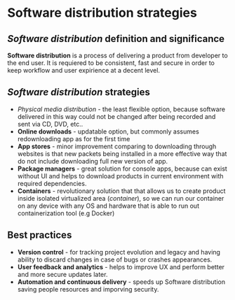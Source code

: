 # Software distribution strategies
## _Software distribution_ definition and significance
__Software distribution__ is a process of delivering a product from developer to the end user.
It is requiered to be consistent, fast and secure in order to keep workflow and user expirience at a decent level.
## _Software distribution_ strategies
  * _Physical media distribution_ - the least flexible option, because software delivered in this way could not be changed after
being recorded and sent via CD, DVD, etc..
  * __Online downloads__ - updatable option, but commonly assumes redownloading app as for the first time
  * __App stores__ - minor improvement comparing to downloading through websites is that new packets being installed in a more effective way that do not include downloading full new version of app.
  * __Package managers__ - great solution for console apps, because can exist without UI and helps to download products in current environment with required dependencies.
  * __Containers__ - revolutionary solution that that allows us to create product inside isolated virtualized area (_container_), so we can run our container on any device with any OS and hardware that is able
to run out containerization tool (e.g Docker)
## Best practices
 * __Version control__ - for tracking project evolution and legacy and having ability to discard changes in case of bugs or crashes appearances.
 * __User feedback and analytics__ - helps to improve UX and perform better and more secure updates later.
 * __Automation and continuous delivery__ - speeds up Software distribution saving people resources and imporving security.
